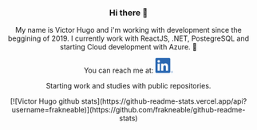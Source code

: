 ### <p align="center"> Hi there 👋 </p>

<p align="center">My name is Victor Hugo and i'm working with development since the beggining of 2019. 
I currently work with ReactJS, .NET, PostegreSQL and starting Cloud development with Azure. 🚀</p>

<p align="center">You can reach me at:  <a href="https://www.linkedin.com/in/victor-hugo-ferreira-915788169/"><img height="30" src="LI-In-Bug.png?raw=true"></a></p>

<p align="center">Starting work and studies with public repositories.</p>


<p align="center"> [![Victor Hugo github stats](https://github-readme-stats.vercel.app/api?username=frakneable)](https://github.com/frakneable/github-readme-stats) </p>
